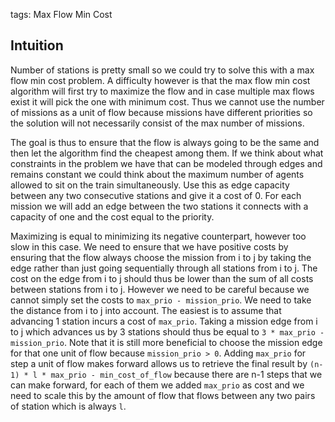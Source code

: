 tags: Max Flow Min Cost

## Intuition
Number of stations is pretty small so we could try to solve this with a max flow min cost problem. A difficulty however is that the max flow min cost algorithm will first try to maximize the flow and in case multiple max flows exist it will pick the one with minimum cost. Thus we cannot use the number of missions as a unit of flow because missions have different priorities so the solution will not necessarily consist of the max number of missions.

The goal is thus to ensure that the flow is always going to be the same and then let the algorithm find the cheapest among them. If we think about what constraints in the problem we have that can be modeled through edges and remains constant we could think about the maximum number of agents allowed to sit on the train simultaneously. Use this as edge capacity between any two consecutive stations and give it a cost of 0. For each mission we will add an edge between the two stations it connects with a capacity of one and the cost equal to the priority.

Maximizing is equal to minimizing its negative counterpart, however too slow in this case. We need to ensure that we have positive costs by ensuring that the flow always choose the mission from i to j by taking the edge rather than just going sequentially through all stations from i to j. The cost on the edge from i to j should thus be lower than the sum of all costs between stations from i to j. However we need to be careful because we cannot simply set the costs to `max_prio - mission_prio`. We need to take the distance from i to j into account. The easiest is to assume that advancing 1 station incurs a cost of `max_prio`. Taking a mission edge from i to j which advances us by 3 stations should thus be equal to `3 * max_prio - mission_prio`. Note that it is still more beneficial to choose the mission edge for that one unit of flow because `mission_prio > 0`.
Adding `max_prio` for step a unit of flow makes forward allows us to retrieve the final result by `(n-1) * l * max_prio - min_cost_of_flow` because there are n-1 steps that we can make forward, for each of them we added `max_prio` as cost and we need to scale this by the amount of flow that flows between any two pairs of station which is always `l`.